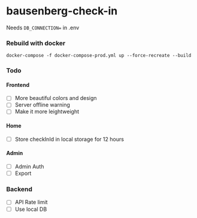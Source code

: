 # bausenberg-check-in

Needs `DB_CONNECTION=` in .env

### Rebuild with docker

```
docker-compose -f docker-compose-prod.yml up --force-recreate --build
```

### Todo

#### Frontend

- [ ] More beautiful colors and design
- [ ] Server offline warning
- [ ] Make it more leightweight

#### Home

- [ ] Store checkInId in local storage for 12 hours

#### Admin

- [ ] Admin Auth
- [ ] Export

### Backend

- [ ] API Rate limit
- [ ] Use local DB
